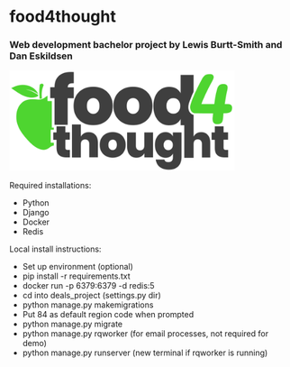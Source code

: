# food4thought
### Web development bachelor project by Lewis Burtt-Smith and Dan Eskildsen

<img src="https://github.com/daescoGit/food4thought-bachelorproject/blob/main/deals_project/static/f4t.svg" width="400" />

Required installations:
- Python
- Django
- Docker
- Redis

Local install instructions:
- Set up environment (optional)
- pip install -r requirements.txt
- docker run -p 6379:6379 -d redis:5
- cd into deals_project (settings.py dir)
- python manage.py makemigrations
- Put 84 as default region code when prompted
- python manage.py migrate
- python manage.py rqworker (for email processes, not required for demo)
- python manage.py runserver (new terminal if rqworker is running)
